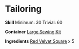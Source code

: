 <!-- TITLE: Red Velvet Boots -->
<!-- SUBTITLE: Dyed with dragon's blood -->

# Tailoring
**Skill**
Minimum: 30
Trivial: 60

**Container**
[Large Sewing Kit](large-sewing-kit)

**Ingredients**
[Red Velvet Square](red-velvet-square) x 5